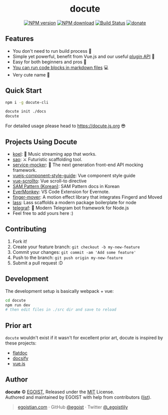 <h1 align="center">docute</h1>


<p align="center">
<a href="https://npmjs.com/package/docute"><img src="https://img.shields.io/npm/v/docute.svg?style=flat" alt="NPM version"></a> <a href="https://npmjs.com/package/docute"><img src="https://img.shields.io/npm/dm/docute.svg?style=flat" alt="NPM download"></a> <a href="https://circleci.com/gh/egoist/docute"><img src="https://img.shields.io/circleci/project/egoist/docute/master.svg?style=flat" alt="Build Status"></a> <a href="https://github.com/egoist/donate"><img src="https://img.shields.io/badge/$-donate-ff69b4.svg?maxAge=2592000&amp;style=flat" alt="donate"></a></p>

## Features

- You don't need to run build process 👻
- Simple yet powerful, benefit from Vue.js and our useful [plugin API](https://docute.js.org/#/plugins) 💯
- Easy for both beginners and pros 🙌
- [You can run code blocks in markdown files](https://github.com/egoist/docute-iframe) 💻
- Very cute name 🤔

## Quick Start

```bash
npm i -g docute-cli

docute init ./docs
docute
```

For detailed usage please head to https://docute.js.org 😎

## Projects Using Docute

- [koel](https://koel.phanan.net/docs): 🎵 Music streaming app that works.
- [sao](https://sao.js.org/): ⚔️ Futuristic scaffolding tool.
- [service-mocker](https://service-mocker.js.org/): 🚀 The next generation front-end API mocking framework.
- [vuejs-component-style-guide](https://pablohpsilva.github.io/vuejs-component-style-guide/#/): Vue component style guide
- [vue-scrollto](https://rigor789.github.io/vue-scrollto/#/): Vue scroll-to directive
- [SAM Pattern (Korean)](https://changjoo-park.github.io/SAM.js-korean/#/): SAM Pattern docs in Korean 
- [EverMonkey](http://monkey.yoryor.top/#/): VS Code Extension for Evernote.
- [finger-mover](https://fmover.hcysun.me/#/): A motion effect library that integrates Fingerd and Moved
- [lass](https://lass.js.org/): Lass scaffolds a modern package boilerplate for node
- [telegraf](http://telegraf.js.org/): 📡 Modern Telegram bot framework for Node.js
- Feel free to add yours here :)

## Contributing

1. Fork it!
2. Create your feature branch: `git checkout -b my-new-feature`
3. Commit your changes: `git commit -am 'Add some feature'`
4. Push to the branch: `git push origin my-new-feature`
5. Submit a pull request :D

## Development

The development setup is basically webpack + vue:

```bash
cd docute
npm run dev
# then edit files in ./src dir and save to reload
```

## Prior art

`docute` wouldn't exist if it wasn't for excellent prior art, docute is inspired by these projects:

- [flatdoc](https://github.com/rstacruz/flatdoc)
- [docsify](https://github.com/QingWei-Li/docsify)
- [vue.js](https://vuejs.org/)

## Author

**docute** © [EGOIST](https://github.com/egoist), Released under the [MIT](https://egoist.mit-license.org/) License.<br>
Authored and maintained by EGOIST with help from contributors ([list](https://github.com/egoist/docute/contributors)).

> [egoistian.com](https://egoistian.com) · GitHub [@egoist](https://github.com/egoist) · Twitter [@_egoistlily](https://twitter.com/_egoistlily)


